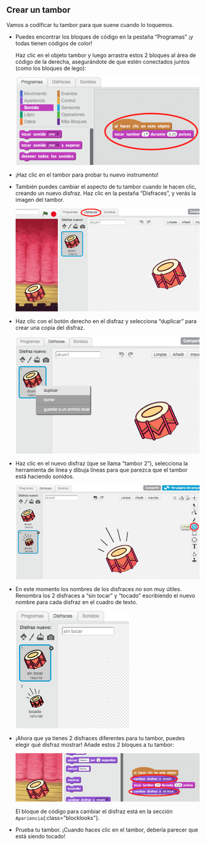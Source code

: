 ## Crear un tambor

Vamos a codificar tu tambor para que suene cuando lo toquemos.

+ Puedes encontrar los bloques de código en la pestaña “Programas” ¡y todas tienen códigos de color!

	Haz clic en el objeto tambor y luego arrastra estos 2 bloques al área de código de la derecha, asegurándote de que estén conectados juntos (como los bloques de lego):

	![screenshot](images/band-code.png)

+ ¡Haz clic en el tambor para probar tu nuevo instrumento!

+ También puedes cambiar el aspecto de tu tambor cuando le hacen clic, creando un nuevo disfraz. Haz clic en la pestaña “Disfraces”, y verás la imagen del tambor.

	![screenshot](images/band-drum-costume.png)

+ Haz clic con el botón derecho en el disfraz y selecciona “duplicar” para crear una copia del disfraz.

	![screenshot](images/band-drum-duplicate.png)

+ Haz clic en el nuevo disfraz (que se llama “tambor 2”), selecciona la herramienta de línea y dibuja líneas para que parezca que el tambor está haciendo sonidos.

	![screenshot](images/band-drum-hit.png)

+ En este momento los nombres de los disfraces no son muy útiles. Renombra los 2 disfraces a “sin tocar” y “tocado” escribiendo el nuevo nombre para cada disfraz en el cuadro de texto.

	![screenshot](images/band-drum-name.png)

+ ¡Ahora que ya tienes 2 disfraces diferentes para tu tambor, puedes elegir qué disfraz mostrar! Añade estos 2 bloques a tu tambor:

	![screenshot](images/band-looks.png)

	El bloque de código para cambiar el disfraz está en la sección `Apariencia`{:class="blocklooks"}.

+ Prueba tu tambor. ¡Cuando haces clic en el tambor, debería parecer que está siendo tocado!
